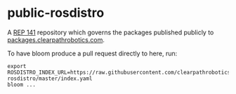public-rosdistro
================

A [REP 141][1] repository which governs the packages published
publicly to [packages.clearpathrobotics.com][2].

To have bloom produce a pull request directly to here, run:

    export ROSDISTRO_INDEX_URL=https://raw.githubusercontent.com/clearpathrobotics/public-rosdistro/master/index.yaml
    bloom ...

[1]: http://ros.org/reps/rep-0141.html
[2]: http://packages.clearpathrobotics.com/
